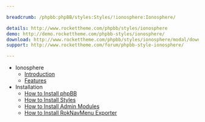 ```yaml
---

breadcrumb: /phpbb:phpBB/styles:Styles/!ionosphere:Ionosphere/

details: http://www.rockettheme.com/phpbb/styles/ionosphere
demo: http://demo.rockettheme.com/phpbb-styles/ionosphere/
download: http://www.rockettheme.com/phpbb/styles/ionosphere/modal/downloads
support: http://www.rockettheme.com/forum/phpbb-style-ionosphere/

---
```


* Ionosphere
	* [Introduction](INDEX.md#introduction)
	* [Features](INDEX.md#features)
* Installation
	* [How to Install phpBB](../../start/install.md)
	* [How to Install Styles](../../start/styles.md)
	* [How to Install Admin Modules](../../start/styles.md#installing-administrative-modules)
	* [How to Install RokNavMenu Exporter](../../modules/roknavmenu.md)